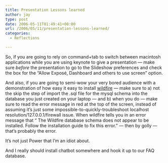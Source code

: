 ```yaml
---
title: Presentation Lessons learned
author: jay
type: post
date: 2006-05-11T01:49:41+00:00
url: /2006/05/11/presentation-lessons-learned/
categories:
  - Reflections

---
```

So, if you are going to rely on command+tab to switch between macintosh applications while you are using keynote to give a presentation — make sure _before_ the presentation to go to the Slideshow preferences and check the box for the “Allow Exposé, Dashboard and others to use screen” option.

And also, if you are going to semi-wow your very bored audience with a demonstration of how easy it easy to install [wildfire][1] — make sure to a) not the skip the step of import the .sql file for the mysql schema into the database you just created on your laptop — and b) when you do — make sure to read the error message in red at the top of the screen, instead of assuming it’s just some impossible-to-quickly-troubleshoot localhost resolution/127.0.0.1/firewall issue. When wildfire tells you in an error message that “ The Wildfire database schema does not appear to be installed. Follow the installation guide to fix this error.” — then by golly — that’s probably the error.

It’s not just Power that I’m an idiot about.

And I really should install chatbot somewhere and hook it up to our FAQ database.

 [1]: http://www.jivesoftware.org/wildfire